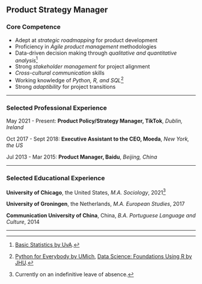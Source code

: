 ## Product Strategy Manager

### Core Competence
- Adept at *strategic roadmapping* for product development
- Proficiency in *Agile product management* methodologies
- Data-driven decision making through *qualitative and quantitative analysis*[^1]
- Strong *stakeholder management* for project alignment
- *Cross-cultural communication* skills
- Working knowledge of *Python, R, and SQL*[^2]
- Strong *adaptibility* for project transitions

---

### Selected Professional Experience
May 2021 - Present: **Product Policy/Strategy Manager, TikTok**, *Dublin, Ireland*  
  
Oct 2017 - Sept 2018: **Executive Assistant to the CEO, Moeda**, *New York, the US*  
  
Jul 2013 - Mar 2015: **Product Manager, Baidu**, *Beijing, China*  

---

### Selected Educational Experience
**University of Chicago**, the United States, *M.A. Sociology*, 2021[^3]
  
**University of Groningen**, the Netherlands, *M.A. European Studies*, 2017  
  
**Communication University of China**, China, *B.A. Portuguese Language and Culture*, 2014  

---
  
[^1]: [Basic Statistics by UvA](https://www.coursera.org/account/accomplishments/verify/QDUNXCMA3AZC).
[^2]: [Python for Everybody by UMich](https://www.coursera.org/account/accomplishments/specialization/JHWWJPZ2TTEU), [Data Science: Foundations Using R by JHU](https://www.coursera.org/account/accomplishments/specialization/SVNEUG3D9TA3).
[^3]: Currently on an indefinitive leave of absence.


